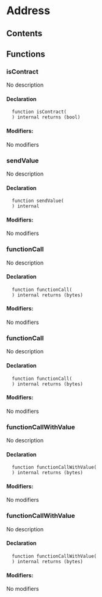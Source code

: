 # Address





## Contents
<!-- START doctoc -->
<!-- END doctoc -->




## Functions

### isContract
No description


#### Declaration
```solidity
  function isContract(
  ) internal returns (bool)
```

#### Modifiers:
No modifiers



### sendValue
No description


#### Declaration
```solidity
  function sendValue(
  ) internal
```

#### Modifiers:
No modifiers



### functionCall
No description


#### Declaration
```solidity
  function functionCall(
  ) internal returns (bytes)
```

#### Modifiers:
No modifiers



### functionCall
No description


#### Declaration
```solidity
  function functionCall(
  ) internal returns (bytes)
```

#### Modifiers:
No modifiers



### functionCallWithValue
No description


#### Declaration
```solidity
  function functionCallWithValue(
  ) internal returns (bytes)
```

#### Modifiers:
No modifiers



### functionCallWithValue
No description


#### Declaration
```solidity
  function functionCallWithValue(
  ) internal returns (bytes)
```

#### Modifiers:
No modifiers





